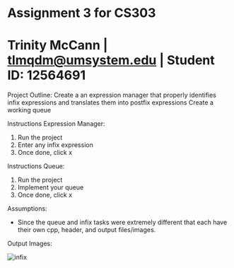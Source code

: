 # Assignment 3 for CS303
# Trinity McCann | tlmqdm@umsystem.edu | Student ID: 12564691

Project Outline: 
Create a an expression manager that properly identifies infix expressions and translates them into postfix expressions
Create a working queue

Instructions Expression Manager: 
1) Run the project
2) Enter any infix expression
3) Once done, click x

Instructions Queue:
1) Run the project
2) Implement your queue
3) Once done, click x

Assumptions: 
- Since the queue and infix tasks were extremely different that each have their own cpp, header, and output files/images.

Output Images: 

![infix](https://github.com/kirselandise/ExpressionManager/assets/83589688/ed370478-3bb3-428e-9af7-9992cfeb628b)
